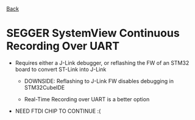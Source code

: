 [Back](index.md)

# SEGGER SystemView Continuous Recording Over UART

- Requires either a J-Link debugger, or reflashing the FW of an STM32 board to convert ST-Link into J-Link

    - DOWNSIDE: Reflashing to J-Link FW disables debugging in STM32CubeIDE

    - Real-Time Recording over UART is a better option

- NEED FTDI CHIP TO CONTINUE :(